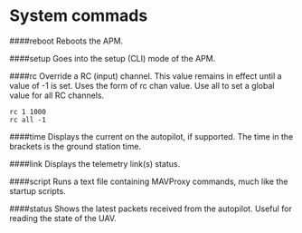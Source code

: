 # System commads

####reboot
Reboots the APM.

####setup
Goes into the setup (CLI) mode of the APM.

####rc
Override a RC (input) channel. This value remains in effect until a value of -1 is set. Uses the form of rc chan value. Use all to set a global value for all RC channels.

```
rc 1 1000
rc all -1
```

####time
Displays the current on the autopilot, if supported. The time in the brackets is the ground station time.

####link
Displays the telemetry link(s) status.

####script
Runs a text file containing MAVProxy commands, much like the startup scripts.

####status
Shows the latest packets received from the autopilot. Useful for reading the state of the UAV.

